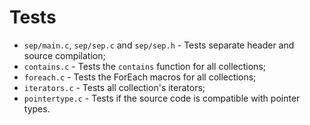 # Tests

* `sep/main.c`, `sep/sep.c` and `sep/sep.h` - Tests separate header and source compilation;
* `contains.c` - Tests the `contains` function for all collections;
* `foreach.c` - Tests the ForEach macros for all collections;
* `iterators.c` - Tests all collection's iterators;
* `pointertype.c` - Tests if the source code is compatible with pointer types.
